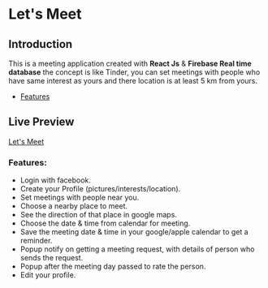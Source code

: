 # Let's Meet

## Introduction
This is a meeting application created with **React Js** & **Firebase Real time database** the concept is like Tinder, you can set meetings with people who have same interest as yours and there location is at least 5 km from yours.
- [Features](https://github.com/omerkhan8/Meeting-App#features)

## Live Preview
[Let's Meet](https://lets-meetapp.firebaseapp.com/)

### Features:
- Login with facebook.
- Create your Profile (pictures/interests/location).
- Set meetings with people near you.
- Choose a nearby place to meet.
- See the direction of that place in google maps.
- Choose the date & time from calendar for meeting.
- Save the meeting date & time in your google/apple calendar to get a reminder.
- Popup notify on getting a meeting request, with details of person who sends
the request.
- Popup after the meeting day passed to rate the person.
- Edit your profile.


